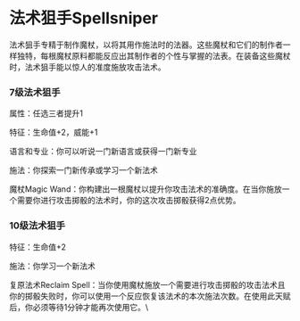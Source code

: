 # 法术狙手Spellsniper

法术狙手专精于制作魔杖，以将其用作施法时的法器。这些魔杖和它们的制作者一样独特，每根魔杖原料都能反应出其制作者的个性与掌握的法表。在装备这些魔杖时，法术狙手能以惊人的准度施放攻击法术。

### 7级法术狙手

属性：任选三者提升1

特征：生命值+2，威能+1

语言和专业：你可以听说一门新语言或获得一门新专业

施法：你探索一门新传承或学习一个新法术

魔杖Magic
Wand：你构建出一根魔杖以提升你攻击法术的准确度。在当你施放一个需要你进行攻击掷骰的法术时，你的这次攻击掷骰获得2点优势。

### 10级法术狙手

特征：生命值+2

施法：你学习一个新法术

复原法术Reclaim
Spell：当你使用魔杖施放一个需要进行攻击掷骰的攻击法术且你的掷骰失败时，你可以使用一个反应恢复该法术的本次施法次数。在使用此天赋后，你必须等待1分钟才能再次使用它。\
